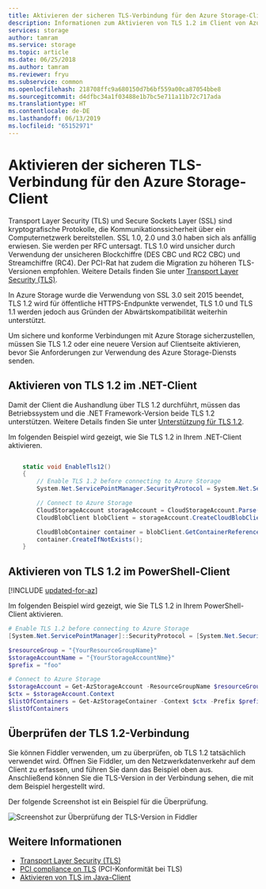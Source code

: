 ```yaml
---
title: Aktivieren der sicheren TLS-Verbindung für den Azure Storage-Client | Microsoft-Dokumentation
description: Informationen zum Aktivieren von TLS 1.2 im Client von Azure Storage.
services: storage
author: tamram
ms.service: storage
ms.topic: article
ms.date: 06/25/2018
ms.author: tamram
ms.reviewer: fryu
ms.subservice: common
ms.openlocfilehash: 218708ffc9a680150d7b6bf559a00ca87054bbe8
ms.sourcegitcommit: d4dfbc34a1f03488e1b7bc5e711a11b72c717ada
ms.translationtype: HT
ms.contentlocale: de-DE
ms.lasthandoff: 06/13/2019
ms.locfileid: "65152971"
---
```

# <a name="enable-secure-tls-for-azure-storage-client"></a>Aktivieren der sicheren TLS-Verbindung für den Azure Storage-Client

Transport Layer Security (TLS) und Secure Sockets Layer (SSL) sind kryptografische Protokolle, die Kommunikationssicherheit über ein Computernetzwerk bereitstellen. SSL 1.0, 2.0 und 3.0 haben sich als anfällig erwiesen. Sie werden per RFC untersagt. TLS 1.0 wird unsicher durch Verwendung der unsicheren Blockchiffre (DES CBC und RC2 CBC) und Streamchiffre (RC4). Der PCI-Rat hat zudem die Migration zu höheren TLS-Versionen empfohlen. Weitere Details finden Sie unter [Transport Layer Security (TLS)](https://en.wikipedia.org/wiki/Transport_Layer_Security#SSL_1.0.2C_2.0_and_3.0).

In Azure Storage wurde die Verwendung von SSL 3.0 seit 2015 beendet, TLS 1.2 wird für öffentliche HTTPS-Endpunkte verwendet, TLS 1.0 und TLS 1.1 werden jedoch aus Gründen der Abwärtskompatibilität weiterhin unterstützt.

Um sichere und konforme Verbindungen mit Azure Storage sicherzustellen, müssen Sie TLS 1.2 oder eine neuere Version auf Clientseite aktivieren, bevor Sie Anforderungen zur Verwendung des Azure Storage-Diensts senden.

## <a name="enable-tls-12-in-net-client"></a>Aktivieren von TLS 1.2 im .NET-Client

Damit der Client die Aushandlung über TLS 1.2 durchführt, müssen das Betriebssystem und die .NET Framework-Version beide TLS 1.2 unterstützen. Weitere Details finden Sie unter [Unterstützung für TLS 1.2](https://docs.microsoft.com/dotnet/framework/network-programming/tls#support-for-tls-12).

Im folgenden Beispiel wird gezeigt, wie Sie TLS 1.2 in Ihrem .NET-Client aktivieren.

```csharp

    static void EnableTls12()
    {
        // Enable TLS 1.2 before connecting to Azure Storage
        System.Net.ServicePointManager.SecurityProtocol = System.Net.SecurityProtocolType.Tls12;

        // Connect to Azure Storage
        CloudStorageAccount storageAccount = CloudStorageAccount.Parse("DefaultEndpointsProtocol=https;AccountName={yourstorageaccount};AccountKey={yourstorageaccountkey};EndpointSuffix=core.windows.net");
        CloudBlobClient blobClient = storageAccount.CreateCloudBlobClient();

        CloudBlobContainer container = blobClient.GetContainerReference("foo");
        container.CreateIfNotExists();
    }

```

## <a name="enable-tls-12-in-powershell-client"></a>Aktivieren von TLS 1.2 im PowerShell-Client

[!INCLUDE [updated-for-az](../../../includes/updated-for-az.md)] 

Im folgenden Beispiel wird gezeigt, wie Sie TLS 1.2 in Ihrem PowerShell-Client aktivieren.

```powershell
# Enable TLS 1.2 before connecting to Azure Storage
[System.Net.ServicePointManager]::SecurityProtocol = [System.Net.SecurityProtocolType]::Tls12;

$resourceGroup = "{YourResourceGroupName}"
$storageAccountName = "{YourStorageAccountNme}"
$prefix = "foo"

# Connect to Azure Storage
$storageAccount = Get-AzStorageAccount -ResourceGroupName $resourceGroup -Name $storageAccountName
$ctx = $storageAccount.Context
$listOfContainers = Get-AzStorageContainer -Context $ctx -Prefix $prefix
$listOfContainers
```

## <a name="verify-tls-12-connection"></a>Überprüfen der TLS 1.2-Verbindung

Sie können Fiddler verwenden, um zu überprüfen, ob TLS 1.2 tatsächlich verwendet wird. Öffnen Sie Fiddler, um den Netzwerkdatenverkehr auf dem Client zu erfassen, und führen Sie dann das Beispiel oben aus. Anschließend können Sie die TLS-Version in der Verbindung sehen, die mit dem Beispiel hergestellt wird.

Der folgende Screenshot ist ein Beispiel für die Überprüfung.

![Screenshot zur Überprüfung der TLS-Version in Fiddler](./media/storage-security-tls/storage-security-tls-verify-in-fiddler.png)

## <a name="see-also"></a>Weitere Informationen

* [Transport Layer Security (TLS)](https://en.wikipedia.org/wiki/Transport_Layer_Security#SSL_1.0.2C_2.0_and_3.0)
* [PCI compliance on TLS](https://blog.pcisecuritystandards.org/migrating-from-ssl-and-early-tls) (PCI-Konformität bei TLS)
* [Aktivieren von TLS im Java-Client](https://www.java.com/en/configure_crypto.html)
